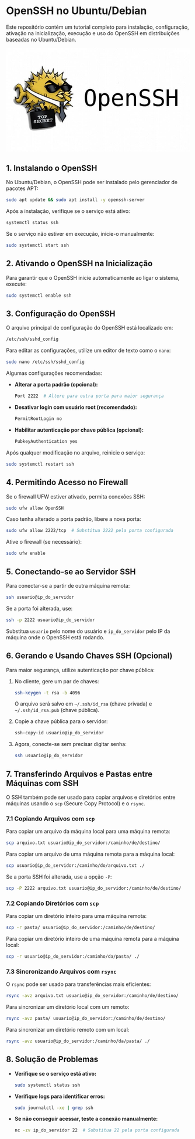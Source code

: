 # OpenSSH no Ubuntu/Debian

Este repositório contém um tutorial completo para instalação, configuração, ativação na inicialização, execução e uso do OpenSSH em distribuições baseadas no Ubuntu/Debian.

<img src="/imagens/openssh.png">

## 1. Instalando o OpenSSH

No Ubuntu/Debian, o OpenSSH pode ser instalado pelo gerenciador de pacotes APT:

```bash
sudo apt update && sudo apt install -y openssh-server
```

Após a instalação, verifique se o serviço está ativo:

```bash
systemctl status ssh
```

Se o serviço não estiver em execução, inicie-o manualmente:

```bash
sudo systemctl start ssh
```

## 2. Ativando o OpenSSH na Inicialização

Para garantir que o OpenSSH inicie automaticamente ao ligar o sistema, execute:

```bash
sudo systemctl enable ssh
```

## 3. Configuração do OpenSSH

O arquivo principal de configuração do OpenSSH está localizado em:

```bash
/etc/ssh/sshd_config
```

Para editar as configurações, utilize um editor de texto como o `nano`:

```bash
sudo nano /etc/ssh/sshd_config
```

Algumas configurações recomendadas:

- **Alterar a porta padrão (opcional):**
  ```bash
  Port 2222  # Altere para outra porta para maior segurança
  ```
- **Desativar login com usuário root (recomendado):**
  ```bash
  PermitRootLogin no
  ```
- **Habilitar autenticação por chave pública (opcional):**
  ```bash
  PubkeyAuthentication yes
  ```

Após qualquer modificação no arquivo, reinicie o serviço:

```bash
sudo systemctl restart ssh
```

## 4. Permitindo Acesso no Firewall

Se o firewall UFW estiver ativado, permita conexões SSH:

```bash
sudo ufw allow OpenSSH
```

Caso tenha alterado a porta padrão, libere a nova porta:

```bash
sudo ufw allow 2222/tcp  # Substitua 2222 pela porta configurada
```

Ative o firewall (se necessário):

```bash
sudo ufw enable
```

## 5. Conectando-se ao Servidor SSH

Para conectar-se a partir de outra máquina remota:

```bash
ssh usuario@ip_do_servidor
```

Se a porta foi alterada, use:

```bash
ssh -p 2222 usuario@ip_do_servidor
```

Substitua `usuario` pelo nome do usuário e `ip_do_servidor` pelo IP da máquina onde o OpenSSH está rodando.

## 6. Gerando e Usando Chaves SSH (Opcional)

Para maior segurança, utilize autenticação por chave pública:

1. No cliente, gere um par de chaves:
   ```bash
   ssh-keygen -t rsa -b 4096
   ```
   O arquivo será salvo em `~/.ssh/id_rsa` (chave privada) e `~/.ssh/id_rsa.pub` (chave pública).

2. Copie a chave pública para o servidor:
   ```bash
   ssh-copy-id usuario@ip_do_servidor
   ```

3. Agora, conecte-se sem precisar digitar senha:
   ```bash
   ssh usuario@ip_do_servidor
   ```

## 7. Transferindo Arquivos e Pastas entre Máquinas com SSH

O SSH também pode ser usado para copiar arquivos e diretórios entre máquinas usando o `scp` (Secure Copy Protocol) e o `rsync`.

### 7.1 Copiando Arquivos com `scp`

Para copiar um arquivo da máquina local para uma máquina remota:

```bash
scp arquivo.txt usuario@ip_do_servidor:/caminho/de/destino/
```

Para copiar um arquivo de uma máquina remota para a máquina local:

```bash
scp usuario@ip_do_servidor:/caminho/do/arquivo.txt ./
```

Se a porta SSH foi alterada, use a opção `-P`:

```bash
scp -P 2222 arquivo.txt usuario@ip_do_servidor:/caminho/de/destino/
```

### 7.2 Copiando Diretórios com `scp`

Para copiar um diretório inteiro para uma máquina remota:

```bash
scp -r pasta/ usuario@ip_do_servidor:/caminho/de/destino/
```

Para copiar um diretório inteiro de uma máquina remota para a máquina local:

```bash
scp -r usuario@ip_do_servidor:/caminho/da/pasta/ ./
```

### 7.3 Sincronizando Arquivos com `rsync`

O `rsync` pode ser usado para transferências mais eficientes:

```bash
rsync -avz arquivo.txt usuario@ip_do_servidor:/caminho/de/destino/
```

Para sincronizar um diretório local com um remoto:

```bash
rsync -avz pasta/ usuario@ip_do_servidor:/caminho/de/destino/
```

Para sincronizar um diretório remoto com um local:

```bash
rsync -avz usuario@ip_do_servidor:/caminho/da/pasta/ ./
```

## 8. Solução de Problemas

- **Verifique se o serviço está ativo:**
  ```bash
  sudo systemctl status ssh
  ```
- **Verifique logs para identificar erros:**
  ```bash
  sudo journalctl -xe | grep ssh
  ```
- **Se não conseguir acessar, teste a conexão manualmente:**
  ```bash
  nc -zv ip_do_servidor 22  # Substitua 22 pela porta configurada
  ```
